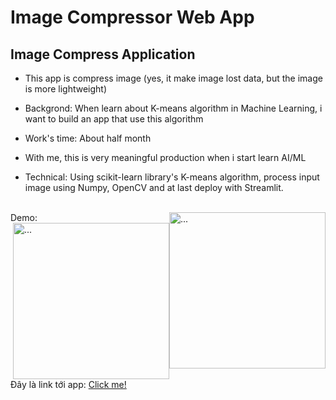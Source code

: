 # Image Compressor Web App
## Image Compress Application

- This app is compress image (yes, it make image lost data, but the image is more lightweight)
- Backgrond: When learn about K-means algorithm in Machine Learning, i want to build an app that use this algorithm

- Work's time: About half month

- With me, this is very meaningful production when i start learn AI/ML

- Technical: Using scikit-learn library's K-means algorithm, process input image using Numpy, OpenCV and at last deploy with Streamlit.
<br>
Demo:
<img style="float:right;" src="https://user-images.githubusercontent.com/72654978/193414226-316220ad-35ba-4fe6-a8a3-fbd38af55bf2.jpg" alt="..." width="250" />
<br>
<img style="float:right;" src="https://user-images.githubusercontent.com/72654978/182035832-05eafccb-b0fe-463b-9076-ee4273fd7eba.png" alt="..." width="250" />
Đây là link tới app: <a href="https://share.streamlit.io/spidartist/app_image_compress/main/compress.py">Click me!</a>
